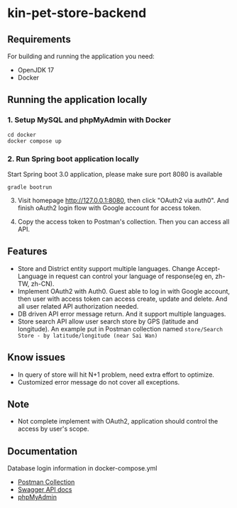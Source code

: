 # kin-pet-store-backend

## Requirements

For building and running the application you need:

- OpenJDK 17
- Docker

## Running the application locally

### 1. Setup MySQL and phpMyAdmin with Docker

```shell
cd docker
docker compose up
```

### 2. Run Spring boot application locally

Start Spring boot 3.0 application, please make sure port 8080 is available

```shell
gradle bootrun
```

3. Visit homepage http://127.0.0.1:8080, then click "OAuth2 via auth0".
   And finish oAuth2 login flow with Google account for access token.

4. Copy the access token to Postman's collection. Then you can access all API.

## Features

- Store and District entity support multiple languages. Change Accept-Language in request can control your language of
  response(eg en, zh-TW, zh-CN).
- Implement OAuth2 with Auth0. Guest able to log in with Google account, then user with access token can access create,
  update and delete. And all user related API authorization needed.
- DB driven API error message return. And it support multiple languages.
- Store search API allow user search store by GPS (latitude and longitude). An example put in Postman collection
  named ``store/Search Store - by latitude/longitude (near Sai Wan)``

## Know issues

- In query of store will hit N+1 problem, need extra effort to optimize.
- Customized error message do not cover all exceptions.

## Note

- Not complete implement with OAuth2, application should control the access by user's scope.

## Documentation

Database login information in docker-compose.yml

* [Postman Collection](https://github.com/kit-wwk/kin-pet-store-backend/blob/main/docs/Kin%20Pet%20Store.postman_collection.json)
* [Swagger API docs](http://127.0.0.1:8080/swagger-ui/index.html)
* [phpMyAdmin](http://localhost:8081/)
